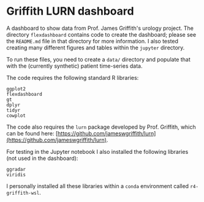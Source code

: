 # Griffith LURN dashboard
A dashboard to show data from Prof. James Griffith's urology project.  The directory `flexdashboard` contains code to create the dashboard; please see the `README.md` file in that directory for more information.  I also tested creating many different figures and tables within the `jupyter` directory.

To run these files, you need to create a `data/` directory and populate that with the (currently synthetic) patient time-series data.

The code requires the following standard R libraries:
```
ggplot2
flexdashboard
gt
dplyr
tidyr
cowplot
```

The code also requires the `lurn` package developed by Prof. Griffith, which can be found here: [https://github.com/jameswgriffith/lurn](https://github.com/jameswgriffith/lurn).

For testing in the Jupyter notebook I also installed the following libraries (not used in the dashboard):
```
ggradar 
viridis
```

I personally installed all these libraries within a `conda` environment called `r4-griffith-wsl`.





